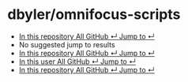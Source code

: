 # dbyler/omnifocus-scripts

*  [ In this repository All GitHub ↵ Jump to ↵](dbyler-omnifocus-scripts.md)
*  No suggested jump to results
*  [ In this repository All GitHub ↵ Jump to ↵](dbyler-omnifocus-scripts.md)
*  [ In this user All GitHub ↵ Jump to ↵](dbyler-omnifocus-scripts.md)
*  [ In this repository All GitHub ↵ Jump to ↵](dbyler-omnifocus-scripts.md)

